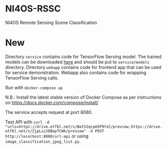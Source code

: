 # NI4OS-RSSC
NI4OS Remote Sensing Scene Classification

# New

Directory `service` contains code for TensorFlow Serving model. The trained models can be downloaded  [here](https://drive.google.com/drive/folders/1Yp_B--dWDimvJFLA3cssxTrHTcZkV8Hu?usp=sharing) and should be put to `service/models` directory. Directory `webapp` contains code for frontend app that can be used for service demonstration. Webapp also contains code for wrapping TensorFlow Serving calls.

Run with `docker-compose up`

N.B.: Install the latest stable version of Docker Compose as per instructions on https://docs.docker.com/compose/install/

The service accepts request at port 8080.

Test API with `curl -d "urls=https://drive.etfbl.net/s/Wat52qcpm5P9YzC/preview,https://drive.etfbl.net/s/ZjpLszJDBopfCWk/preview" -X POST http://localhost:8080/url-api` or using `image_classification_jpeg_list.py`.


